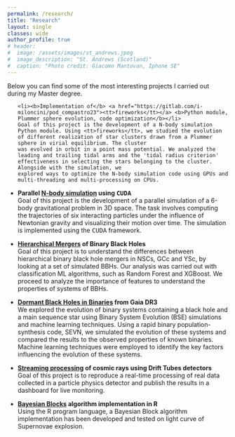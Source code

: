 ```yaml
---
permalink: /research/
title: "Research"
layout: single
classes: wide
author_profile: true
# header:
#  image: /assets/images/st_andrews.jpeg
#  image_description: "St. Andrews (Scotland)"
#  caption: "Photo credit: Giacomo Mantovan, Iphone SE"
---
```


<p>Below you can find some of the most interesting projects I carried out during my Master degree.</p>
<p></p>

<ul>

	<li><b>Implementation of</b> <a href="https://gitlab.com/i-miloncini/pod_compastro23"><tt>fireworks</tt></a> <b>Python module, Plummer sphere evolution, code optimization</b></li>
	Goal of this project is the development of a N-body simulation Python module. Using <tt>fireworks</tt>, we studied the evolution of different realization of star clusters drawn from a Plummer sphere in virial equilibrium. The cluster
	was evolved in orbit in a point mass potential. We analyzed the leading and trailing tidal arms and the 'tidal radius criterion' effectiveness in selecting the stars belonging to the cluster. Alongside with the simulation, we
	explored ways to optimize the N-body simulation code using GPUs and multi-threading and multi-processing on CPUs.
<p></p>
	<li><b>Parallel <a href="https://github.com/Berto70/nbody_cuda">N-body simulation</a> using <tt>CUDA</tt></b></li>
	Goal of this project is the development of a parallel simulation of a 6-body gravitational problem in 3D space. The task involves computing the trajectories of six interacting particles under the influence of Newtonian gravity and visualizing their motion over time. The simulation is implemented using the <tt>CUDA</tt> framework. 
<p></p>
	<li><b><a href="https://github.com/Berto70/hm_bbh">Hierarchical Mergers</a> of Binary Black Holes</b></li>
	Goal of this project is to understand the differences between hierarchical binary black hole mergers in NSCs, GCc and YSc, by looking at a set of simulated BBHs. Our analysis was carried out with classification ML algorithms,
such as Random Forest and XGBoost. We proceed to analyze the importance of features to understand the properties of systems of BBHs. 
<p></p>
	<li><b><a href="https://github.com/Berto70/bse_bhms">Dormant Black Holes in Binaries</a> from Gaia DR3</b></li>
	We explored the evolution of binary systems containing a black hole and a main sequence star using Binary System Evolution (BSE) simulations and machine learning techniques. Using a rapid binary population-synthesis code,
SEVN, we simulated the evolution of these systems and compared the results to the observed properties of known binaries. Machine learning techniques were employed to identify the key factors influencing the evolution of these
systems.
<p></p>
	<li><b><a href="https://github.com/Berto70/streaming_processing_mapdb_2023">Streaming processing</a> of cosmic rays using Drift Tubes detectors</b></li>
	Goal of this project is to reproduce a real-time processing of real data collected in a particle physics detector and publish the results in a dashboard for live monitoring.
<p></p>
	<li><b><a href="https://github.com/Berto70/advstat_bayesian_blocks"> Bayesian Blocks</a> algorithm implementation in R</b></li>
	Using the R program language, a Bayesian Block algorithm implementation has been developed and tested on light curve of Supernovae explosion.
</ul>
